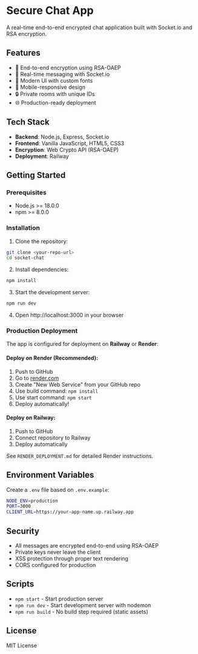# Secure Chat App

A real-time end-to-end encrypted chat application built with Socket.io and RSA encryption.

## Features

- 🔐 End-to-end encryption using RSA-OAEP
- 🚀 Real-time messaging with Socket.io
- 🎨 Modern UI with custom fonts
- 📱 Mobile-responsive design
- 🔒 Private rooms with unique IDs
- 🌐 Production-ready deployment

## Tech Stack

- **Backend**: Node.js, Express, Socket.io
- **Frontend**: Vanilla JavaScript, HTML5, CSS3
- **Encryption**: Web Crypto API (RSA-OAEP)
- **Deployment**: Railway

## Getting Started

### Prerequisites

- Node.js >= 18.0.0
- npm >= 8.0.0

### Installation

1. Clone the repository:
```bash
git clone <your-repo-url>
cd socket-chat
```

2. Install dependencies:
```bash
npm install
```

3. Start the development server:
```bash
npm run dev
```

4. Open http://localhost:3000 in your browser

### Production Deployment

The app is configured for deployment on **Railway** or **Render**:

#### Deploy on Render (Recommended):
1. Push to GitHub
2. Go to [render.com](https://render.com)
3. Create "New Web Service" from your GitHub repo
4. Use build command: `npm install`
5. Use start command: `npm start`
6. Deploy automatically!

#### Deploy on Railway:
1. Push to GitHub
2. Connect repository to Railway
3. Deploy automatically

See `RENDER_DEPLOYMENT.md` for detailed Render instructions.

## Environment Variables

Create a `.env` file based on `.env.example`:

```bash
NODE_ENV=production
PORT=3000
CLIENT_URL=https://your-app-name.up.railway.app
```

## Security

- All messages are encrypted end-to-end using RSA-OAEP
- Private keys never leave the client
- XSS protection through proper text rendering
- CORS configured for production

## Scripts

- `npm start` - Start production server
- `npm run dev` - Start development server with nodemon
- `npm run build` - No build step required (static assets)

## License

MIT License
